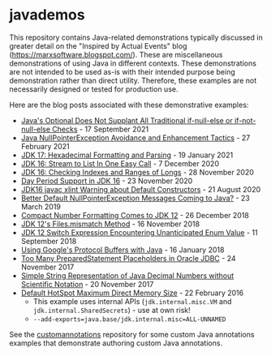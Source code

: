 # javademos
This repository contains Java-related demonstrations typically discussed in greater detail on the "Inspired by Actual Events" blog (https://marxsoftware.blogspot.com/). These are miscellaneous demonstrations of using Java in different contexts. These demonstrations are not intended to be used as-is with their intended purpose being demonstration rather than direct utility. Therefore, these examples are not necessarily designed or tested for production use.

Here are the blog posts associated with these demonstrative examples:

* [Java's Optional Does Not Supplant All Traditional if-null-else or if-not-null-else Checks](https://marxsoftware.blogspot.com/) - 17 September 2021
* [Java NullPointerException Avoidance and Enhancement Tactics](https://marxsoftware.blogspot.com/2021/02/java-nullpointerexception-avoidance-and.html) - 27 February 2021
* [JDK 17: Hexadecimal Formatting and Parsing](https://marxsoftware.blogspot.com/2020/12/jdk17-hex-formatting-parsing.html) - 19 January 2021
* [JDK 16: Stream to List In One Easy Call](https://marxsoftware.blogspot.com/2020/12/jdk16-stream-to-list.html) - 7 December 2020
* [JDK 16: Checking Indexes and Ranges of Longs](https://marxsoftware.blogspot.com/2020/11/jdk16-check-long-indexes-ranges.html) - 28 November 2020
* [Day Period Support in JDK 16](https://marxsoftware.blogspot.com/2020/11/day-period-support-in-jdk-16.html) - 23 November 2020
* [JDK16 javac xlint Warning about Default Constructors](https://marxsoftware.blogspot.com/2020/08/jdk16-javac-xlint-warning-default-constructors.html) - 21 August 2020
* [Better Default NullPointerException Messages Coming to Java?](https://marxsoftware.blogspot.com/2019/03/better-nullpointerexception-message.html) - 23 March 2019
* [Compact Number Formatting Comes to JDK 12](https://marxsoftware.blogspot.com/2018/12/jdk12-compact-number-formatting.html) - 26 December 2018
* [JDK 12's Files.mismatch Method](https://marxsoftware.blogspot.com/2018/11/jdk-12s-filesmismatch-method.html) - 16 November 2018
* [JDK 12 Switch Expression Encountering Unanticipated Enum Value](https://marxsoftware.blogspot.com/2018/09/jdk-12-switch-expression-enum.html) - 11 September 2018
* [Using Google's Protocol Buffers with Java](https://marxsoftware.blogspot.com/2018/01/protocol-buffers-java.html) - 16 January 2018
* [Too Many PreparedStatement Placeholders in Oracle JDBC](https://marxsoftware.blogspot.com/2017/11/too-many-placeholders-ora-01745.html) - 24 November 2017
* [Simple String Representation of Java Decimal Numbers without Scientific Notation](https://marxsoftware.blogspot.com/2017/11/java-decimals-strings.html) - 20 November 2017
* [Default HotSpot Maximum Direct Memory Size](https://marxsoftware.blogspot.com/2016/02/hotspot-maximum-direct-memory-size.html) - 22 February 2016
  * This example uses internal APIs (`jdk.internal.misc.VM` and `jdk.internal.SharedSecrets`) - use at own risk!
  * `--add-exports=java.base/jdk.internal.misc=ALL-UNNAMED`

See the [customannotations](https://github.com/dustinmarx/customannotations) repository for some custom Java annotations examples that demonstrate authoring custom Java annotations.
